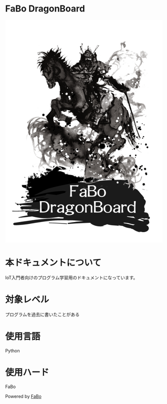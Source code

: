 FaBo DragonBoard
=======

![](/img/title_dragon.png)

# 本ドキュメントについて

IoT入門者向けのプログラム学習用のドキュメントになっています。

# 対象レベル

プログラムを過去に書いたことがある

# 使用言語

Python

# 使用ハード

FaBo


Powered by [FaBo](http://www.fabo.io)
